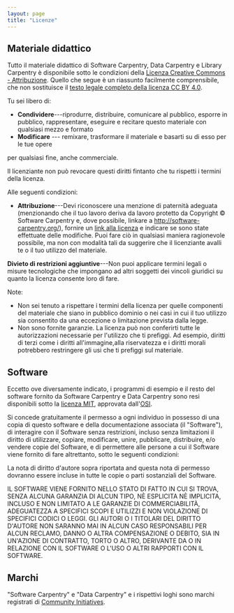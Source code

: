 ```yaml
---
layout: page
title: "Licenze"
---
```

## Materiale didattico


Tutto il materiale didattico di Software Carpentry, Data Carpentry e Library Carpentry è disponibile sotto le condizioni della [Licenza Creative Commons - Attribuzione][cc-by-human]. Quello che segue è un riassunto facilmente comprensibile, che non sostituisce il [testo legale completo della licenza CC BY 4.0][cc-by-legal].

Tu sei libero di:

* **Condividere**---riprodurre, distribuire, comunicare al pubblico, esporre in pubblico, rappresentare, eseguire e recitare questo materiale con qualsiasi mezzo e formato
* **Modificare** --- remixare, trasformare il materiale e basarti su di esso per le tue opere

per qualsiasi fine, anche commerciale.

Il licenziante non può revocare questi diritti fintanto che tu rispetti i termini della licenza.

Alle seguenti condizioni:

* **Attribuzione**---Devi riconoscere una menzione di paternità adeguata (menzionando che
  il tuo lavoro deriva da lavoro protetto da Copyright © Software Carpentry e, dove possibile, linkare a http://software-carpentry.org/), fornire un [link alla licenza][cc-by-human] e indicare se sono state effettuate delle modifiche. Puoi fare ciò in qualsiasi maniera ragionevole possibile, ma non con modalità tali da suggerire che il licenziante avalli te o il tuo utilizzo del materiale.

**Divieto di restrizioni aggiuntive**---Non puoi applicare termini legali o misure tecnologiche che impongano ad altri soggetti dei vincoli giuridici su quanto la licenza consente loro di fare.

Note:


* Non sei tenuto a rispettare i termini della licenza per quelle componenti del
materiale che siano in pubblico dominio o nei casi in cui il tuo utilizzo sia consentito da una eccezione o limitazione prevista dalla legge.
* Non sono fornite garanzie. La licenza può non conferirti tutte le autorizzazioni necessarie per l'utilizzo che ti prefiggi. Ad esempio, diritti di terzi come i diritti all'immagine,alla riservatezza e i diritti morali potrebbero restringere gli usi che ti prefiggi sul materiale.

## Software

Eccetto ove diversamente indicato, i programmi di esempio e il resto del software fornito da Software Carpentry e Data Carpentry sono resi disponibili sotto la [licenza MIT][mit-license], approvata dall'[OSI][osi].

Si concede gratuitamente il permesso a ogni individuo in possesso di una copia di questo software
e della documentazione associata (il "Software"), di interagire con il Software senza restrizioni,
incluso senza limitazioni il diritto di utilizzare, copiare, modificare, unire, pubblicare, distribuire,
e/o vendere copie del Software, e di permettere alle persone a cui il Software viene fornito di fare altrettanto,
sotto le seguenti condizioni:

La nota di diritto d'autore sopra riportata and questa nota di permesso dovranno essere
incluse in tutte le copie o parti sostanziali del Software.

IL SOFTWARE VIENE FORNITO NELLO STATO DI FATTO IN CUI SI TROVA,
SENZA ALCUNA GARANZIA DI ALCUN TIPO, N&Egrave; ESPLICITA N&Egrave; IMPLICITA,
INCLUSO E NON LIMITATO A LE GARANZIE DI COMMERCIABILIT&Agrave;, ADEGUATEZZA
A SPECIFICI SCOPI E UTILIZZI E NON VIOLAZIONE DI SPECIFICI CODICI O LEGGI.
GLI AUTORI O I TITOLARI DEL DIRITTO D'AUTORE NON SARANNO MAI IN ALCUN CASO
RESPONSABILI PER ALCUN RECLAMO, DANNO O ALTRA COMPENSAZIONE O DEBITO, SIA IN UN'AZIONE
DI CONTRATTO, TORTO O ALTRO, DERIVANTE DA O IN RELAZIONE
CON IL SOFTWARE O L'USO O ALTRI RAPPORTI CON IL SOFTWARE.

## Marchi

"Software Carpentry" e "Data Carpentry" e i rispettivi loghi sono marchi registrati di [Community Initiatives][CI].

[cc-by-human]: https://creativecommons.org/licenses/by/4.0/
[cc-by-legal]: https://creativecommons.org/licenses/by/4.0/legalcode
[mit-license]: https://opensource.org/licenses/mit-license.html
[ci]: http://communityin.org/
[osi]: https://opensource.org
